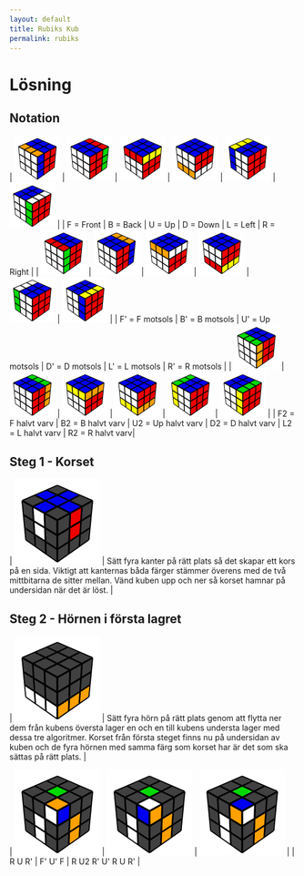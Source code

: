 ```yaml
---
layout: default
title: Rubiks Kub
permalink: rubiks
---
```

# Lösning

## Notation

| ![](/img/F.png) | ![](/img/B.png) | ![](/img/U.png) | ![](/img/D.png) | ![](/img/L.png) | ![](/img/R.png) |
| F = Front       | B = Back        | U = Up          | D = Down        | L = Left        | R = Right       |
| ![](/img/Fc.png) | ![](/img/Bc.png) | ![](/img/Uc.png) | ![](/img/Dc.png) | ![](/img/Lc.png) | ![](/img/Rc.png) |
| F' = F motsols   | B' = B motsols   | U' = Up motsols  | D' = D motsols   | L' = L  motsols  | R' = R motsols   |
| ![](/img/F2.png) | ![](/img/B2.png) | ![](/img/U2.png) | ![](/img/D2.png) | ![](/img/L2.png) | ![](/img/R2.png) |
| F2 = F halvt varv   | B2 = B halvt varv | U2 = Up halvt varv  | D2 = D halvt varv | L2 = L halvt varv  | R2 = R halvt varv|

## Steg 1 -  Korset

| ![](/img/cross.png) | Sätt fyra kanter på rätt plats så det skapar ett kors på en sida. Viktigt att kanternas båda färger stämmer överens med de två mittbitarna de sitter mellan. Vänd kuben upp och ner så korset hamnar på undersidan när det är löst. |

## Steg 2 - Hörnen i första lagret

| ![](/img/fl.png) | Sätt fyra hörn på rätt plats genom att flytta ner dem från kubens översta lager en och en till kubens understa lager med dessa tre algoritmer. Korset från första steget finns nu på undersidan av kuben och de fyra hörnen med samma färg som korset har är det som ska sättas på rätt plats.  |

| ![](/img/rurc.png) | ![](/img/fcucf.png) | ![](/img/ru2rcucrurc.png) |
|     R U R'        | F' U' F              | R U2 R' U' R U R' |